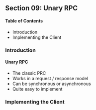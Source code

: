 ## Section 09: Unary RPC

#### Table of Contents
- Introduction
- Implementing the Client


### Introduction

#### Unary RPC
- The classic PRC
- Works in a request / response model 
- Can be synchronous or asynchronous
- Quite easy to implement


### Implementing the Client


